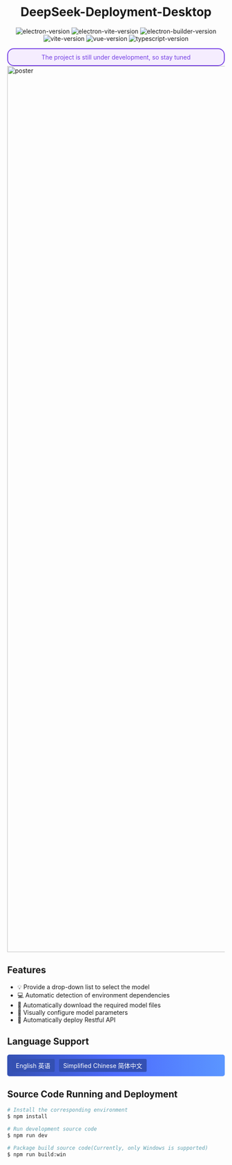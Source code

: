 <h1 align="center">DeepSeek-Deployment-Desktop</h1>

<p align="center">
<img src="https://img.shields.io/github/package-json/dependency-version/alex8088/electron-vite-boilerplate/dev/electron" alt="electron-version">
<img src="https://img.shields.io/github/package-json/dependency-version/alex8088/electron-vite-boilerplate/dev/electron-vite" alt="electron-vite-version" />
<img src="https://img.shields.io/github/package-json/dependency-version/alex8088/electron-vite-boilerplate/dev/electron-builder" alt="electron-builder-version" />
<img src="https://img.shields.io/github/package-json/dependency-version/alex8088/electron-vite-boilerplate/dev/vite" alt="vite-version" />
<img src="https://img.shields.io/github/package-json/dependency-version/alex8088/electron-vite-boilerplate/dev/vue" alt="vue-version" />
<img src="https://img.shields.io/github/package-json/dependency-version/alex8088/electron-vite-boilerplate/dev/typescript" alt="typescript-version" />
</p>

<div style="border: 2px solid #743ee4;border-radius:15px; padding: 10px;display:flex;justify-content:center;background-color:#f5edfe;color:#743ee4">The project is still under development, so stay tuned</div>

<img width="2048" alt="poster" src="https://github.com/user-attachments/assets/cb1bfcdd-4c3a-4330-aead-8c9af2dd8c5d" />

## Features
- 💡 Provide a drop-down list to select the model
- 💻 Automatic detection of environment dependencies
- 👏 Automatically download the required model files
- 👀 Visually configure model parameters
- 🚀 Automatically deploy Restful API

## Language Support
<div style="display: flex; gap: 10px; justify-content: start; align-items: center; background:linear-gradient(to right, rgb(52, 80, 178), rgb(77, 107, 254), rgb(91, 150, 257)); padding: 10px; border-radius: 5px; color:white;">
    <span style="background-color: rgb(52, 80, 178); padding: 5px 10px; border-radius: 3px;">English 英语</span>
    <span style="background-color: rgb(52, 80, 178); padding: 5px 10px; border-radius: 3px;">Simplified Chinese 简体中文</span>
</div>

## Source Code Running and Deployment
```bash
# Install the corresponding environment
$ npm install

# Run development source code
$ npm run dev

# Package build source code(Currently, only Windows is supported)
$ npm run build:win
```
